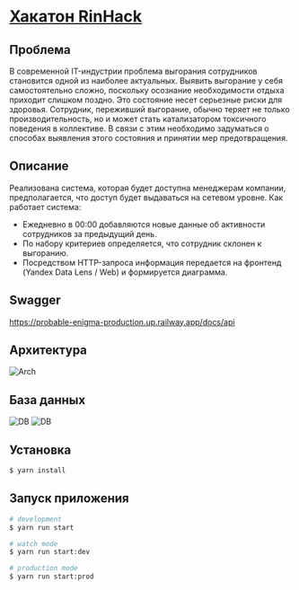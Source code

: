 # [Хакатон RinHaсk](https://rsue.ru/universitet/novosti/novosti.php?ELEMENT_ID=109316)

## Проблема

В современной IT-индустрии проблема выгорания сотрудников становится одной из наиболее актуальных. Выявить выгорание у себя самостоятельно сложно, поскольку осознание необходимости отдыха приходит слишком поздно. Это состояние несет серьезные риски для здоровья. Сотрудник, переживший выгорание, обычно теряет не только производительность, но и может стать катализатором токсичного поведения в коллективе. В связи с этим необходимо задуматься о способах выявления этого состояния и принятии мер предотвращения.

## Описание

Реализована система, которая будет доступна менеджерам компании, предполагается, что доступ будет выдаваться на сетевом уровне. Как работает система:

- Ежедневно в 00:00 добавляются новые данные об активности сотрудников за предыдущий день.
- По набору критериев определяется, что сотрудник склонен к выгоранию.
- Посредством HTTP-запроса информация передается на фронтенд (Yandex Data Lens / Web) и формируется диаграмма.

## Swagger

https://probable-enigma-production.up.railway.app/docs/api

## Архитектура

<img src="https://i.imgur.com/HWR1ucb.jpg" alt="Arch" />

## База данных

<img src="https://i.imgur.com/jp6k267.png" alt="DB" />
<img src="https://i.imgur.com/Kt3l9h0.png" alt="DB" />

## Установка

```bash
$ yarn install
```

## Запуск приложения

```bash
# development
$ yarn run start

# watch mode
$ yarn run start:dev

# production mode
$ yarn run start:prod
```
